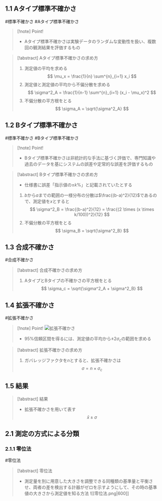## $1.1$ Aタイプ標準不確かさ
#標準不確かさ #Aタイプ標準不確かさ

> [!note] Point!
> - Aタイプ標準不確かさは実験データのランダムな変動性を扱い、複数回の観測結果を評価するもの

> [!abstract] Aタイプ標準不確かさの求め方
> 1. 測定値の平均を求める
> $$ \mu_x = \frac{1}{n} \sum^{n}_{i=1} x_i $$
> 2. 測定値と測定値の平均から不偏分散を求める
> $$ \sigma^2_A = \frac{1}{n-1} \sum^{n}_{i=1} (x_i - \mu_x)^2 $$
> 3. 不偏分散の平方根をとる
> $$ \sigma_A = \sqrt{\sigma^2_A} $$

## $1.2$ Bタイプ標準不確かさ
#標準不確かさ #Bタイプ標準不確かさ

> [!note] Point!
> - Bタイプ標準不確かさは非統計的な手法に基づく評価で、専門知識や過去のデータを基にシステムの誤差や定常的な誤差を評価するもの

> [!abstract] Bタイプ標準不確かさの求め方
> - 仕様書に誤差「指示値の$\pm k \%$」と記載されていたとする
> 1. $b$から$a$までの範囲の一様分布の分散は$\frac{(b-a)^2}{12}$であるので、測定値を$x$とすると
> $$ \sigma^2_B = \frac{(b-a)^2}{12} = \frac{(2 \times (x \times k/100))^2}{12} $$
> 2. 不偏分散の平方根をとる
> $$ \sigma_B = \sqrt{\sigma^2_B} $$

## $1.3$ 合成不確かさ
#合成不確かさ

> [!abstract] 合成不確かさの求め方
> 1. AタイプとBタイプの不確かさの平方根をとる
> $$ \sigma_c = \sqrt{\sigma^2_A + \sigma^2_B} $$

## $1.4$ 拡張不確かさ
#拡張不確かさ

> [!note] Point!
> ![拡張不確かさ](拡張不確かさ.png)
> - 95%信頼区間を得るには、測定値の平均から$\pm 2 \sigma_c$の範囲を求める

> [!abstract] 拡張不確かさの求め方
> 1. ガバレッジファクタを$n$とすると、拡張不確かさは
> $$ \sigma = n \times \sigma_c $$

## $1.5$ 結果
> [!abstract] 結果
> - 拡張不確かさを用いて表す
> $$ \bar{x} \pm \sigma $$


## $2.1$ 測定の方式による分類

### $2.1.1$ 零位法
#零位法

> [!abstract] 零位法
> - 測定量を別に用意した大きさを調整できる同種類の基準量と平衡させ、両者の差を検出する計器がゼロを示すようにして、その時の基準値の大きさから測定値を知る方法
> ![[零位法.png|600]]